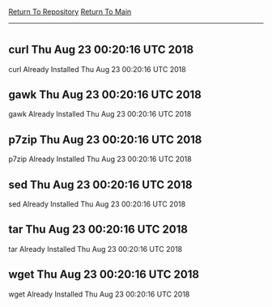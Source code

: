 [Return To Repository](https://github.com/deathbybandaid/piholeparser/)
[Return To Main](https://github.com/deathbybandaid/piholeparser/blob/master/RecentRunLogs/Mainlog.md)
____________________________________
# 
## curl Thu Aug 23 00:20:16 UTC 2018
curl Already Installed Thu Aug 23 00:20:16 UTC 2018
## gawk Thu Aug 23 00:20:16 UTC 2018
gawk Already Installed Thu Aug 23 00:20:16 UTC 2018
## p7zip Thu Aug 23 00:20:16 UTC 2018
p7zip Already Installed Thu Aug 23 00:20:16 UTC 2018
## sed Thu Aug 23 00:20:16 UTC 2018
sed Already Installed Thu Aug 23 00:20:16 UTC 2018
## tar Thu Aug 23 00:20:16 UTC 2018
tar Already Installed Thu Aug 23 00:20:16 UTC 2018
## wget Thu Aug 23 00:20:16 UTC 2018
wget Already Installed Thu Aug 23 00:20:16 UTC 2018
